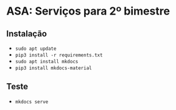 # ASA: Serviços para 2º bimestre

## Instalação

- `sudo apt update`
- `pip3 install -r requirements.txt`
- `sudo apt install mkdocs`
- `pip3 install mkdocs-material`

## Teste

- `mkdocs serve`
